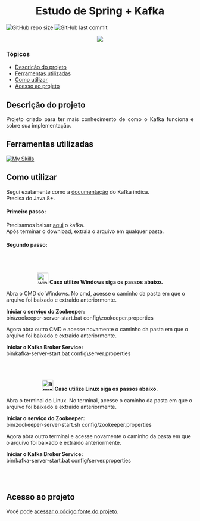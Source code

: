 # <h1 align="center"> Estudo de Spring + Kafka </h1>
![GitHub repo size](https://img.shields.io/github/repo-size/PedroQueiroz1/Spring-Kafka?style=plastic)
![GitHub last commit](https://img.shields.io/github/last-commit/PedroQueiroz1/Spring-Kafka?style=plastic)

<p align="center">
   <img src="http://img.shields.io/static/v1?label=STATUS&message=EM%20DESENVOLVIMENTO&color=RED&style=for-the-badge" #vitrinedev/>
</p>

### Tópicos 

- [Descrição do projeto](#descrição-do-projeto)
- [Ferramentas utilizadas](#ferramentas-utilizadas)
- [Como utilizar](#como-utilizar)
- [Acesso ao projeto](#acesso-ao-projeto)

## Descrição do projeto 

<p align="justify">
   Projeto criado para ter mais conhecimento de como o Kafka funciona e sobre sua implementação.
</p>
 
## Ferramentas utilizadas
[![My Skills](https://skillicons.dev/icons?i=java,spring,kafka,maven)](https://skillicons.dev)

## Como utilizar
Segui exatamente como a [documentação](https://kafka.apache.org/quickstart) do Kafka indica. <br>
Precisa do Java 8+. <br>
#### Primeiro passo: <br>
Precisamos baixar [aqui](https://dlcdn.apache.org/kafka/3.5.0/kafka_2.13-3.5.0.tgz) o kafka. <br>
Após terminar o download, extraia o arquivo em qualquer pasta.

#### Segundo passo:
<br> <br>
<strong><p align="center"><img width="30" src="https://emojis.slackmojis.com/emojis/images/1643514315/2870/windows.png?1643514315" alt="windows" /> Caso utilize Windows siga os passos abaixo.</p></strong>

Abra o CMD do Windows. No cmd, acesse o caminho da pasta em que o arquivo foi baixado e extraído anteriormente.<br>

<strong>Iniciar o serviço do Zookeeper: </strong><br>
bin\zookeeper-server-start.bat config\zookeeper.properties<br>

Agora abra outro CMD e acesse novamente o caminho da pasta em que o arquivo foi baixado e extraído anteriormente.<br>

<strong>Iniciar o Kafka Broker Service:</strong><br>
bin\kafka-server-start.bat config\server.properties<br>

<br><br>
<strong><p align="center"><img width="30" src="https://emojis.slackmojis.com/emojis/images/1643514543/5413/linux.png?1643514543" alt="linux" /> Caso utilize Linux siga os passos abaixo. </p></strong>

Abra o terminal do Linux. No terminal, acesse o caminho da pasta em que o arquivo foi baixado e extraído anteriormente.<br>

<strong>Iniciar o serviço do Zookeeper: </strong><br>
bin/zookeeper-server-start.sh config/zookeeper.properties<br>

Agora abra outro terminal e acesse novamente o caminho da pasta em que o arquivo foi baixado e extraído anteriormente.<br>

<strong>Iniciar o Kafka Broker Service:</strong><br>
bin/kafka-server-start.bat config/server.properties<br>

<br><br>
## Acesso ao projeto

Você pode [acessar o código fonte do projeto](https://github.com/PedroQueiroz1/Spring-Kafka).
